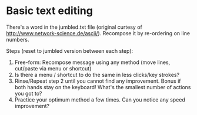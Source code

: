 # Basic text editing

There's a word in the jumbled.txt file (original curtesy of http://www.network-science.de/ascii/).
Recompose it by re-ordering on line numbers.

Steps (reset to jumbled version between each step):

1. Free-form: Recompose message using any method (move lines, cut/paste via menu or shortcut)
1. Is there a menu / shortcut to do the same in less clicks/key strokes?
1. Rinse/Repeat step 2 until you cannot find any improvement. Bonus if both hands stay on the keyboard!
   What's the smallest number of actions you got to?
1. Practice your optimum method a few times.
   Can you notice any speed improvement?

